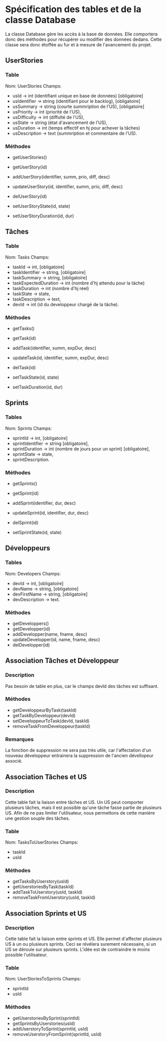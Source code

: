 
# Spécification des tables et de la classe Database

La classe Database gère les accès à la base de données. Elle comportera
donc des méthodes pour récupérer ou modifier des données dedans. Cette classe
sera donc étoffée au fur et à mesure de l'avancement du projet.



## UserStories
### Table

Nom: UserStories
Champs:
* usId -> int (identifiant unique en base de données)   [obligatoire]
* usIdentifier -> string (identifiant pour le backlog), [obligatoire]
* usSummary -> string (courte summription de l'US), [obligatoire]
* usPriority -> int (priorité de l'US),
* usDifficulty -> int (diffulté de l'US),
* usState -> string (état d'avancement de l'US),
* usDuration -> int (temps effectif en hj pour achever la tâches)
* usDescription -> text (summription et commentaire de l'US).

### Méthodes

* getUserStories()
* getUserStory(id)
* addUserStory(identifier, summ, prio, diff, desc)
* updateUserStory(id, identifier, summ, prio, diff, desc)
* delUserStory(id)

* setUserStoryState(id, state)
* setUserStoryDuration(id, dur)


## Tâches
### Table

Nom: Tasks
Champs:
* taskId -> int,                [obligatoire]
* taskIdentifier -> string,     [obligatoire]
* taskSummary -> string,    [obligatoire]
* taskExpectedDuration -> int (nombre d'hj attendu pour la tâche)
* taskDuration -> int (nombre d'hj réel)
* taskState -> state,
* taskDescription -> text,
* devId -> int (id du developpeur chargé de la tâche).

### Méthodes

* getTasks()
* getTask(id)
* addTask(identifier, summ, expDur, desc)
* updateTask(id, identifier, summ, expDur, desc)
* delTask(id)

* setTaskState(id, state)
* setTaskDuration(id, dur)


## Sprints
### Tables

Nom: Sprints
Champs:
* sprintId -> int,              [obligatoire]
* sprintIdentifier -> string    [obligatoire],
* sprintDuration -> int (nombre de jours pour un sprint) [obligatoire],
* sprintState -> state,
* sprintDescription.

### Méthodes

* getSprints()
* getSprint(id)
* addSprint(identifier, dur, desc)
* updateSprint(id, identifier, dur, desc)
* delSprint(id)

* setSprintState(id, state)


## Développeurs
### Tables

Nom: Developers
Champs:
* devId -> int,             [obligatoire]
* devName -> string,        [obligatoire]
* devFirstName -> string,   [obligatoire]
* devDescription -> text.

### Méthodes

* getDeveloppers()
* getDevelopper(id)
* addDevelopper(name, fname, desc)
* updateDevelopper(id, name, fname, desc)
* delDevelopper(id)


## Association Tâches et Développeur

### Description

Pas besoin de table en plus, car le champs devId des tâches
est suffisant.

### Méthodes

* getDeveloppeurByTask(taskId)
* getTaskByDeveloppeur(devId)
* setDeveloppeurToTask(devId, taskId)
* removeTaskFromDeveloppeur(taskId)

### Remarques

La fonction de suppression ne sera pas très utile, car l'affectation d'un
nouveau développeur entrainera la suppression de l'ancien
dévellopeur associé.


## Association Tâches et US

### Description

Cette table fait la liaison entre tâches et US. Un US peut comporter plusieurs
tâches, mais il est possible qu'une tâche fasse partie de plusieurs US. Afin de ne
pas limiter l'utilisateur, nous permettons de cette manière une gestion souple des tâches.

### Table

Nom: TasksToUserStories
Champs:

* taskId
* usId

### Méthodes

* getTasksByUserstory(usId)
* getUserstoriesByTask(taskId)
* addTaskToUserstory(usId, taskId)
* removeTaskFromUserstory(usId, taskId)


## Association Sprints et US

### Description

Cette table fait la liaison entre sprints et US. Elle permet d'affecter plusieurs
US à un ou plusieurs sprints. Ceci se révélera surement nécessaire, si un US se déroule
sur plusieurs sprints. L'idée est de contraindre le moins possible l'utilisateur.

### Table

Nom: UserStoriesToSprints
Champs:

* sprintId
* usId

### Méthodes

* getUserstoriesBySprint(sprintId)
* getSprintsByUserstories(usId)
* addUserstoryToSprint(sprintId, usId)
* removeUserstoryFromSprint(sprintId, usId)
